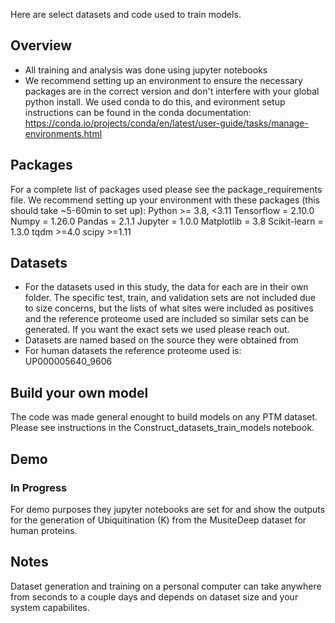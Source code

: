 
Here are select datasets and code used to train models. 

## Overview
- All training and analysis was done using jupyter notebooks
- We recommend setting up an environment to ensure the necessary packages are in the correct version and don't interfere with your global python install. We used conda to do this, and evironment setup instructions can be found in the conda documentation: https://conda.io/projects/conda/en/latest/user-guide/tasks/manage-environments.html

## Packages
For a complete list of packages used please see the package_requirements file. We recommend setting up your environment with these packages (this should take ~5-60min to set up):
Python >= 3.8, <3.11
Tensorflow = 2.10.0
Numpy = 1.26.0
Pandas = 2.1.1
Jupyter = 1.0.0
Matplotlib = 3.8
Scikit-learn = 1.3.0
tqdm  >=4.0
scipy >=1.11

## Datasets
- For the datasets used in this study, the data for each are in their own folder. The specific test, train, and validation sets are not included due to size concerns, but the lists of what sites were included as positives and the reference proteome used are included so similar sets can be generated. If you want the exact sets we used please reach out. 
- Datasets are named based on the source they were obtained from
- For human datasets the reference proteome used is: UP000005640_9606

## Build your own model
The code was made general enought to build models on any PTM dataset. Please see instructions in the Construct_datasets_train_models notebook. 

## Demo
### In Progress
For demo purposes they jupyter notebooks are set for and show the outputs for the generation of Ubiquitination (K) from the MusiteDeep dataset for human proteins. 

## Notes
Dataset generation and training on a personal computer can take anywhere from seconds to a couple days and depends on dataset size and your system capabilites. 
